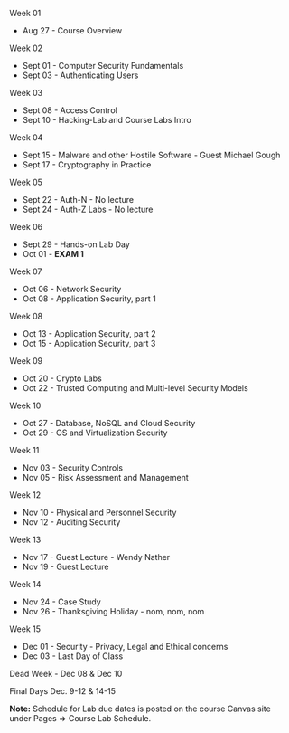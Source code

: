 Week 01 

* Aug 27 - Course Overview 

Week 02

* Sept 01 - Computer Security Fundamentals
* Sept 03 - Authenticating Users

Week 03

* Sept 08 - Access Control 
* Sept 10 - Hacking-Lab and Course Labs Intro 

Week 04

* Sept 15 - Malware and other Hostile Software - Guest Michael Gough
* Sept 17 - Cryptography in Practice 

Week 05

* Sept 22 - Auth-N - No lecture  
* Sept 24 - Auth-Z Labs - No lecture

Week 06

* Sept 29 - Hands-on Lab Day
* Oct 01 - **EXAM 1**

Week 07

* Oct 06 - Network Security
* Oct 08 - Application Security, part 1 

Week 08

* Oct 13 - Application Security, part 2 
* Oct 15 - Application Security, part 3  

Week 09

* Oct 20 - Crypto Labs
* Oct 22 - Trusted Computing and Multi-level Security Models 

Week 10

* Oct 27 - Database, NoSQL and Cloud Security
* Oct 29 - OS and Virtualization Security 

Week 11

* Nov 03 - Security Controls
* Nov 05 - Risk Assessment and Management

Week 12

* Nov 10 - Physical and Personnel Security 
* Nov 12 - Auditing Security 

Week 13

* Nov 17 - Guest Lecture - Wendy Nather
* Nov 19 - Guest Lecture

Week 14

* Nov 24 - Case Study 
* Nov 26 - Thanksgiving Holiday - nom, nom, nom

Week 15

* Dec 01 - Security - Privacy, Legal and Ethical concerns
* Dec 03 - Last Day of Class 

Dead Week - Dec 08 & Dec 10

Final Days Dec. 9-12 & 14-15

**Note:** Schedule for Lab due dates is posted on the course Canvas site under Pages => Course Lab Schedule.
